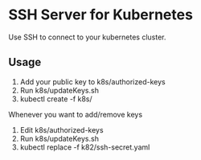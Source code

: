 # SSH Server for Kubernetes
Use SSH to connect to your kubernetes cluster.

## Usage

1. Add your public key to k8s/authorized-keys
1. Run k8s/updateKeys.sh
1. kubectl create -f k8s/

Whenever you want to add/remove keys

1. Edit k8s/authorized-keys
1. Run k8s/updateKeys.sh
1. kubectl replace -f k82/ssh-secret.yaml
